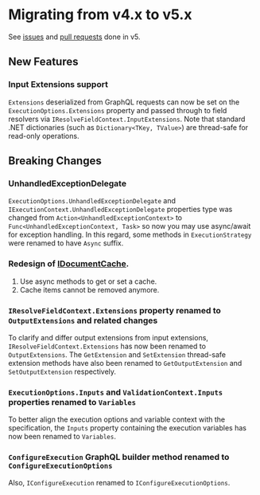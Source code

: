 # Migrating from v4.x to v5.x

See [issues](https://github.com/graphql-dotnet/graphql-dotnet/issues?q=milestone%3A5.0+is%3Aissue+is%3Aclosed) and [pull requests](https://github.com/graphql-dotnet/graphql-dotnet/pulls?q=is%3Apr+milestone%3A5.0+is%3Aclosed) done in v5.

## New Features

###

### Input Extensions support

`Extensions` deserialized from GraphQL requests can now be set on the `ExecutionOptions.Extensions` property
and passed through to field resolvers via `IResolveFieldContext.InputExtensions`. Note that standard .NET
dictionaries (such as `Dictionary<TKey, TValue>`) are thread-safe for read-only operations.

## Breaking Changes

### UnhandledExceptionDelegate

`ExecutionOptions.UnhandledExceptionDelegate` and `IExecutionContext.UnhandledExceptionDelegate`
properties type was changed from `Action<UnhandledExceptionContext>` to `Func<UnhandledExceptionContext, Task>`
so now you may use async/await for exception handling. In this regard, some methods in `ExecutionStrategy` were
renamed to have `Async` suffix.

### Redesign of [IDocumentCache](https://github.com/graphql-dotnet/graphql-dotnet/blob/develop/src/GraphQL/Caching/IDocumentCache.cs).

1. Use async methods to get or set a cache.
2. Cache items cannot be removed anymore.

### `IResolveFieldContext.Extensions` property renamed to `OutputExtensions` and related changes

To clarify and differ output extensions from input extensions, `IResolveFieldContext.Extensions`
has now been renamed to `OutputExtensions`. The `GetExtension` and `SetExtension` thread-safe
extension methods have also been renamed to `GetOutputExtension` and `SetOutputExtension` respectively.

### `ExecutionOptions.Inputs` and `ValidationContext.Inputs` properties renamed to `Variables`

To better align the execution options and variable context with the specification, the `Inputs`
property containing the execution variables has now been renamed to `Variables`.

### `ConfigureExecution` GraphQL builder method renamed to `ConfigureExecutionOptions`

Also, `IConfigureExecution` renamed to `IConfigureExecutionOptions`.
